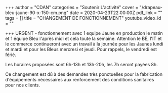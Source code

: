 +++
author = "CDAN"
categories = "Soutenir L'activité"
cover = "/drapeau-bleu-jaune-90-x-150-cm.png"
date = 2020-04-23T22:00:00Z
pdf_link = ""
tags = []
title = "CHANGEMENT DE FONCTIONNEMENT"
youtube_video_id = ""

+++
URGENT - fonctionnement avec 1 equipe Jaune en production le matin et 1 équipe Bleu l'après midi et cela toute la semaine. Attention le BE, l'IT et le commerce continueront avec un travail à la journée pour les Jaunes lundi et mardi et pour les Bleus mercresi et jeudi. Pour rappels, le vendredi est férié.

Les horaires proposées sont 6h-13h et 13h-20h, les 7h seront payées 8h.

Ce changement est dû à des demandes très ponctuelles pour la fabrication d'équipements nécessaires aux renforcement des conditions sanitaires pour nos clients.